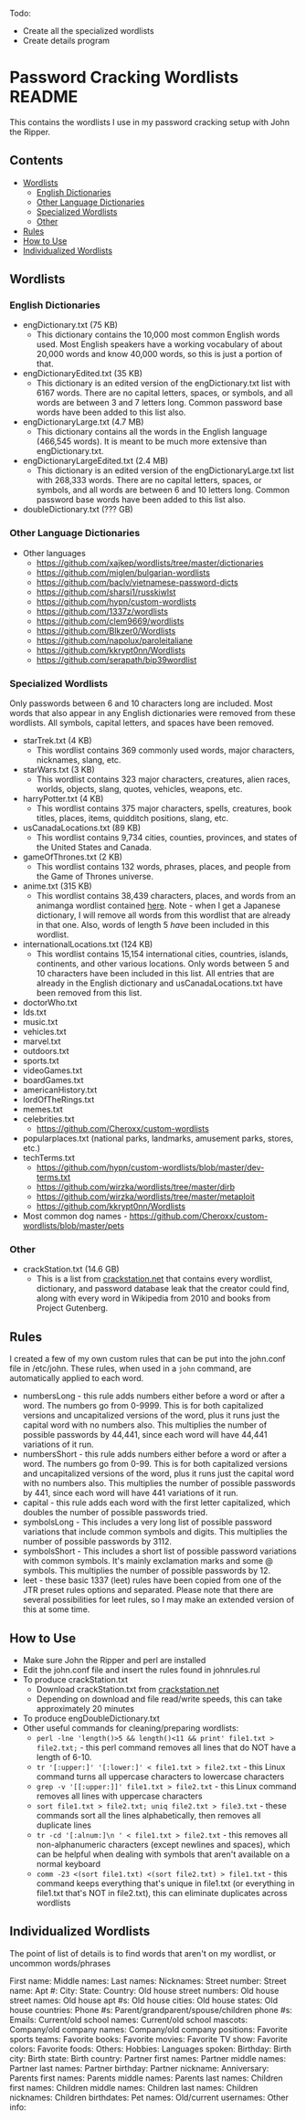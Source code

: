 Todo:
- Create all the specialized wordlists
- Create details program

# Password Cracking Wordlists README
This contains the wordlists I use in my password cracking setup with John the Ripper.

## Contents
* [Wordlists](#wordlists)
    * [English Dictionaries](#english-dictionaries)
    * [Other Language Dictionaries](#other-language-dictionaries)
    * [Specialized Wordlists](#specialized-wordlists)
    * [Other](#other)
* [Rules](#rules)
* [How to Use](#how-to-use)
* [Individualized Wordlists](#individualized-wordlists)

## Wordlists
### English Dictionaries
* engDictionary.txt (75 KB)
    * This dictionary contains the 10,000 most common English words used. Most English speakers have a working vocabulary of about 20,000 words and know 40,000 words, so this is just a portion of that. 
* engDictionaryEdited.txt (35 KB)
    * This dictionary is an edited version of the engDictionary.txt list with 6167 words. There are no capital letters, spaces, or symbols, and all words are between 3 and 7 letters long. Common password base words have been added to this list also.
* engDictionaryLarge.txt (4.7 MB)
    * This dictionary contains all the words in the English language (466,545 words). It is meant to be much more extensive than engDictionary.txt. 
* engDictionaryLargeEdited.txt (2.4 MB)
    * This dictionary is an edited version of the engDictionaryLarge.txt list with 268,333 words. There are no capital letters, spaces, or symbols, and all words are between 6 and 10 letters long. Common password base words have been added to this list also.
* doubleDictionary.txt (??? GB)

### Other Language Dictionaries
* Other languages
    * https://github.com/xajkep/wordlists/tree/master/dictionaries
    * https://github.com/miglen/bulgarian-wordlists
    * https://github.com/baclv/vietnamese-password-dicts
    * https://github.com/sharsi1/russkiwlst
    * https://github.com/hypn/custom-wordlists
    * https://github.com/1337z/wordlists
    * https://github.com/clem9669/wordlists
    * https://github.com/Blkzer0/Wordlists
    * https://github.com/napolux/paroleitaliane
    * https://github.com/kkrypt0nn/Wordlists
    * https://github.com/serapath/bip39wordlist

### Specialized Wordlists
Only passwords between 6 and 10 characters long are included. Most words that also appear in any English dictionaries were removed from these wordlists. All symbols, capital letters, and spaces have been removed.

* starTrek.txt (4 KB)
    * This wordlist contains 369 commonly used words, major characters, nicknames, slang, etc.
* starWars.txt (3 KB)
    * This wordlist contains 323 major characters, creatures, alien races, worlds, objects, slang, quotes, vehicles, weapons, etc.
* harryPotter.txt (4 KB)
    * This wordlist contains 375 major characters, spells, creatures, book titles, places, items, quidditch positions, slang, etc.
* usCanadaLocations.txt (89 KB)
    * This wordlist contains 9,734 cities, counties, provinces, and states of the United States and Canada.
* gameOfThrones.txt (2 KB)
    * This wordlist contains 132 words, phrases, places, and people from the Game of Thrones universe. 
* anime.txt (315 KB)
    * This wordlist contains 38,439 characters, places, and words from an animanga wordlist contained [here](https://github.com/ryuuganime/animanga-wordlist). Note - when I get a Japanese dictionary, I will remove all words from this wordlist that are already in that one. Also, words of length 5 *have* been included in this wordlist.
* internationalLocations.txt (124 KB)
    * This wordlist contains 15,154 international cities, countries, islands, continents, and other various locations. Only words between 5 and 10 characters have been included in this list. All entries that are already in the English dictionary and usCanadaLocations.txt have been removed from this list. 
* doctorWho.txt
* lds.txt
* music.txt
* vehicles.txt
* marvel.txt
* outdoors.txt
* sports.txt
* videoGames.txt
* boardGames.txt
* americanHistory.txt
* lordOfTheRings.txt
* memes.txt
* celebrities.txt
    * https://github.com/Cheroxx/custom-wordlists
* popularplaces.txt (national parks, landmarks, amusement parks, stores, etc.)
* techTerms.txt
    * https://github.com/hypn/custom-wordlists/blob/master/dev-terms.txt
    * https://github.com/wirzka/wordlists/tree/master/dirb
    * https://github.com/wirzka/wordlists/tree/master/metaploit
    * https://github.com/kkrypt0nn/Wordlists
* Most common dog names - https://github.com/Cheroxx/custom-wordlists/blob/master/pets

### Other
* crackStation.txt (14.6 GB)
    * This is a list from [crackstation.net](https://crackstation.net/crackstation-wordlist-password-cracking-dictionary.htm) that contains every wordlist, dictionary, and password database leak that the creator could find, along with every word in Wikipedia from 2010 and books from Project Gutenberg.

## Rules
I created a few of my own custom rules that can be put into the john.conf file in /etc/john. These rules, when used in a `john` command, are automatically applied to each word. 

* numbersLong - this rule adds numbers either before a word or after a word. The numbers go from 0-9999. This is for both capitalized versions and uncapitalized versions of the word, plus it runs just the capital word with no numbers also. This multiplies the number of possible passwords by 44,441, since each word will have 44,441 variations of it run. 
* numbersShort - this rule adds numbers either before a word or after a word. The numbers go from 0-99. This is for both capitalized versions and uncapitalized versions of the word, plus it runs just the capital word with no numbers also. This multiplies the number of possible passwords by 441, since each word will have 441 variations of it run.
* capital - this rule adds each word with the first letter capitalized, which doubles the number of possible passwords tried. 
* symbolsLong - This includes a very long list of possible password variations that include common symbols and digits. This multiplies the number of possible passwords by 3112. 
* symbolsShort - This includes a short list of possible password variations with common symbols. It's mainly exclamation marks and some @ symbols. This multiplies the number of possible passwords by 12. 
* leet - these basic 1337 (leet) rules have been copied from one of the JTR preset rules options and separated. Please note that there are several possibilities for leet rules, so I may make an extended version of this at some time.

## How to Use
* Make sure John the Ripper and perl are installed
* Edit the john.conf file and insert the rules found in johnrules.rul
* To produce crackStation.txt
    * Download crackStation.txt from [crackstation.net](https://crackstation.net/crackstation-wordlist-password-cracking-dictionary.htm)
    * Depending on download and file read/write speeds, this can take approximately 20 minutes
* To produce engDoubleDictionary.txt
* Other useful commands for cleaning/preparing wordlists:
    * `perl -lne 'length()>5 && length()<11 && print' file1.txt > file2.txt;` - this perl command removes all lines that do NOT have a length of 6-10.
    * `tr '[:upper:]' '[:lower:]' < file1.txt > file2.txt` - this Linux command turns all uppercase characters to lowercase characters
    * `grep -v '[[:upper:]]' file1.txt > file2.txt` - this Linux command removes all lines with uppercase characters
    * `sort file1.txt > file2.txt; uniq file2.txt > file3.txt` - these commands sort all the lines alphabetically, then removes all duplicate lines
    * `tr -cd '[:alnum:]\n ' < file1.txt > file2.txt` - this removes all non-alphanumeric characters (except newlines and spaces), which can be helpful when dealing with symbols that aren't available on a normal keyboard
    * `comm -23 <(sort file1.txt) <(sort file2.txt) > file1.txt` - this command keeps everything that's unique in file1.txt (or everything in file1.txt that's NOT in file2.txt), this can eliminate duplicates across wordlists

## Individualized Wordlists
The point of list of details is to find words that aren't on my wordlist, or uncommon words/phrases

First name:
Middle names:
Last names:
Nicknames: 
Street number:
Street name:
Apt #:
City:
State:
Country:
Old house street numbers:
Old house street names:
Old house apt #s:
Old house cities:
Old house states:
Old house countries:
Phone #s:
Parent/grandparent/spouse/children phone #s:
Emails:
Current/old school names:
Current/old school mascots:
Company/old company names:
Company/old company positions:
Favorite sports teams:
Favorite books:
Favorite movies:
Favorite TV show:
Favorite colors:
Favorite foods:
Others:
Hobbies:
Languages spoken:
Birthday:
Birth city:
Birth state:
Birth country:
Partner first names:
Partner middle names:
Partner last names:
Partner birthday:
Partner nickname:
Anniversary:
Parents first names:
Parents middle names:
Parents last names:
Children first names:
Children middle names:
Children last names:
Children nicknames:
Children birthdates:
Pet names:
Old/current usernames:
Other info:
